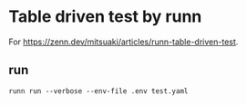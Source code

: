 # Table driven test by runn

For <https://zenn.dev/mitsuaki/articles/runn-table-driven-test>.

## run

```shell
runn run --verbose --env-file .env test.yaml
```
